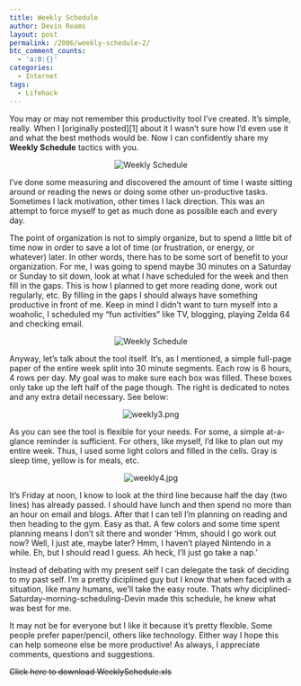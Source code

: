```yaml
---
title: Weekly Schedule
author: Devin Reams
layout: post
permalink: /2006/weekly-schedule-2/
btc_comment_counts:
  - 'a:0:{}'
categories:
  - Internet
tags:
  - Lifehack
---
```

You may or may not remember this productivity tool I&#8217;ve created. It&#8217;s simple, really. When I [originally posted][1] about it I wasn&#8217;t sure how I&#8217;d even use it and what the best methods would be. Now I can confidently share my **Weekly Schedule** tactics with you.

<div style="text-align: center">
  <img border="0" alt="Weekly Schedule" id="image272" src="https://devin.rea.ms/wp-content/uploads/2006/05/weeklyheader.png" />
</div>

I&#8217;ve done some measuring and discovered the amount of time I waste sitting around or reading the news or doing some other un-productive tasks. Sometimes I lack motivation, other times I lack direction. This was an attempt to force myself to get as much done as possible each and every day.

The point of organization is not to simply organize, but to spend a little bit of time now in order to save a lot of time (or frustration, or energy, or whatever) later. In other words, there has to be some sort of benefit to your organization. For me, I was going to spend maybe 30 minutes on a Saturday or Sunday to sit down, look at what I have scheduled for the week and then fill in the gaps. This is how I planned to get more reading done, work out regularly, etc. By filling in the gaps I should always have something productive in front of me. Keep in mind I didn&#8217;t want to turn myself into a woaholic, I scheduled my &#8220;fun activities&#8221; like TV, blogging, playing Zelda 64 and checking email.

<p align="center">
  <img alt="Weekly Schedule" id="image274" src="https://devin.rea.ms/wp-content/uploads/2006/05/weekly2.png" />
</p>

<p align="left">
  Anyway, let&#8217;s talk about the tool itself. It&#8217;s, as I mentioned, a simple full-page paper of the entire week split into 30 minute segments. Each row is 6 hours, 4 rows per day. My goal was to make sure each box was filled. These boxes only take up the left half of the page though. The right is dedicated to notes and any extra detail necessary. See below:
</p>

<p align="center">
  <img alt="weekly3.png" id="image275" src="https://devin.rea.ms/wp-content/uploads/2006/05/weekly3.png" />
</p>

<p align="left">
  As you can see the tool is flexible for your needs. For some, a simple at-a-glance reminder is sufficient. For others, like myself, I&#8217;d like to plan out my entire week. Thus, I used some light colors and filled in the cells. Gray is sleep time, yellow is for meals, etc.
</p>

<p align="center">
  <img alt="weekly4.jpg" id="image276" src="https://devin.rea.ms/wp-content/uploads/2006/05/weekly4.jpg" />
</p>

It&#8217;s Friday at noon, I know to look at the third line because half the day (two lines) has already passed. I should have lunch and then spend no more than an hour on email and blogs. After that I can tell I&#8217;m planning on reading and then heading to the gym. Easy as that. A few colors and some time spent planning means I don&#8217;t sit there and wonder &#8216;Hmm, should I go work out now? Well, I just ate, maybe later? Hmm, I haven&#8217;t played Nintendo in a while. Eh, but I should read I guess. Ah heck, I&#8217;ll just go take a nap.&#8217;

Instead of debating with my present self I can delegate the task of deciding to my past self. I&#8217;m a pretty diciplined guy but I know that when faced with a situation, like many humans, we&#8217;ll take the easy route. Thats why diciplined-Saturday-morning-scheduling-Devin made this schedule, he knew what was best for me.

It may not be for everyone but I like it because it&#8217;s pretty flexible. Some people prefer paper/pencil, others like technology. Either way I hope this can help someone else be more productive! As always, I appreciate comments, questions and suggestions.

~~Click here to download WeeklySchedule.xls~~